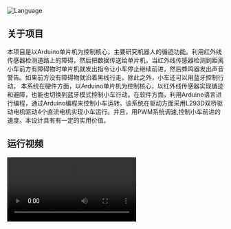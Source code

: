  ![Language](https://img.shields.io/badge/language-arduino-blue)



## 关于项目


本项目是以Arduino单片机为控制核心，主要研究机器人的循迹功能。利用红外线传感器检测道路上的障碍，然后把数据传送给单片机，当红外线传感器检测到距离小车前方有障碍物时单片机就发出指令让小车停止继续前进，然后蜂鸣器发出声音警告。如果前方没有障碍物就沿着黑线行走。除此之外，小车还可以用蓝牙控制行动。
本系统在硬件方面，以Arduino单片机为控制核心，以红外线传感器实现循迹和避障，也能也切换到蓝牙模式控制小车行动。在软件方面，利用Arduino语言进行编程，通过Arduino编程来控制小车运转。该系统在驱动方面采用L293D双桥驱动电机驱动4个直流电机实现小车运行。并且，用PWM系统调速,控制小车前进的速度。本设计具有有一定的实用价值。


## 运行视频
![robot](run_robot.mp4)







